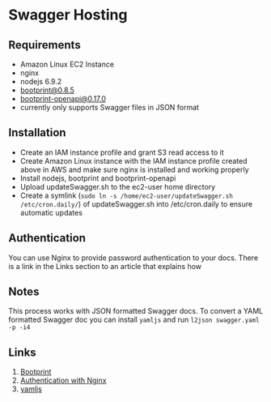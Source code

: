 # Swagger Hosting
## Requirements
* Amazon Linux EC2 Instance
* nginx
* nodejs 6.9.2
* bootprint@0.8.5
* bootprint-openapi@0.17.0
* currently only supports Swagger files in JSON format

## Installation
* Create an IAM instance profile and grant S3 read access to it
* Create Amazon Linux instance with the IAM instance profile created above in 
AWS and make sure nginx is installed and working properly
* Install nodejs, bootprint and bootprint-openapi
* Upload updateSwagger.sh to the ec2-user home directory
* Create a symlink (` sudo ln -s /home/ec2-user/updateSwagger.sh /etc/cron.daily/ `) of updateSwagger.sh into /etc/cron.daily to 
ensure automatic updates

## Authentication
You can use Nginx to provide password authentication to your docs.  There 
is a link in the Links section to an article that explains how
## Notes
This process works with JSON formatted Swagger docs.  To convert a YAML 
formatted Swagger doc you can install 
`yamljs` and run `l2json swagger.yaml -p -i4`

## Links
1. [Bootprint](https://github.com/bootprint/bootprint-openapi)
1. [Authentication with Nginx](https://www.digitalocean.com/community/tutorials/how-to-set-up-password-authentication-with-nginx-on-ubuntu-14-04)
1. [yamljs](https://www.npmjs.com/package/yamljs)

